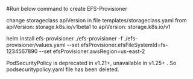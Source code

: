 #Run below command to create EFS-Provisioner


change storageclass apiVersion in file templates/storageclass.yaml from apiVersion: storage.k8s.io/v1beta1 to apiVersion: storage.k8s.io/v1


helm install efs-provisioner ./efs-provisioner -f ./efs-provisioner/values.yaml --set efsProvisioner.efsFileSystemId=fs-1234567890 --set efsProvisioner.awsRegion=us-east-2


PodSecurityPolicy is deprecated in v1.21+, unavailable in v1.25+  . So podsecuritypolicy.yaml file has been deleted.
